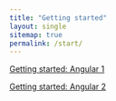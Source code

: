 ```yaml
---
title: "Getting started"
layout: single
sitemap: true
permalink: /start/
---
```


[Getting started: Angular 1](/start/ng1)

[Getting started: Angular 2](/start/ng2)

